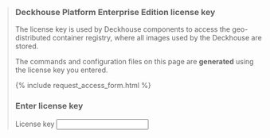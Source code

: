 <blockquote>
<h3 class="text text_h3" style="margin-top: 0;">
  Deckhouse Platform Enterprise Edition license key
</h3>
<div style="width: 500px;">
<p class="text">The license key is used by Deckhouse components to access the geo-distributed container registry, where all images used by the Deckhouse are stored.</p>

<p class="text">The commands and configuration files on this page are <strong>generated</strong> using the license key you entered.</p>
</div>

<div style="width: 500px;">
{% include request_access_form.html %}
</div>

<h3 class="text text_h3">
  Enter license key
</h3>

<div class="form" style="width: 500px;">
  <div class="form__row">
    <label class="label">
      License key
    </label>
    <input class="textfield"
      type="text" license-token name="license-token"
      autocomplete="off" />
  </div>
</div>
</blockquote>

<script>
$(document).ready(function() {

    tokenInputElement = $('[license-token]');
    if ($.cookie("demotoken") || $.cookie("license-token")) {
        let token = $.cookie("license-token") ? $.cookie("license-token") : $.cookie("demotoken");
        tokenInputElement.val(token);
    }

    tokenInputElement.change(function () {
        $.cookie('license-token', $(this).val(), {path: '/' });
        location.reload();
    });
})
</script>
